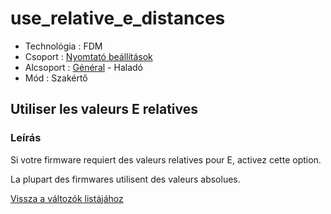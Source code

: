 # use\_relative\_e\_distances

* Technológia : FDM
* Csoport : [Nyomtató beállítások](../../beallitasok/printer_settings.md)
* Alcsoport : [Général](../../beallitasok/printer_settings.md#général) - Haladó
* Mód : Szakértő

## Utiliser les valeurs E relatives

### Leírás

Si votre firmware requiert des valeurs relatives pour E, activez cette option.

La plupart des firmwares utilisent des valeurs absolues.

[Vissza a változók listájához](/)

